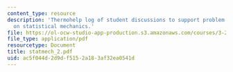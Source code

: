 ```yaml
---
content_type: resource
description: 'Thermohelp log of student discussions to support problem sets: Derivation
  on statistical mechanics.'
file: https://ol-ocw-studio-app-production.s3.amazonaws.com/courses/3-20-materials-at-equilibrium-sma-5111-fall-2003/ac5f044d2d9df5152a183af32ea0541d_statmech_2.pdf
file_type: application/pdf
resourcetype: Document
title: statmech_2.pdf
uid: ac5f044d-2d9d-f515-2a18-3af32ea0541d
---
```

